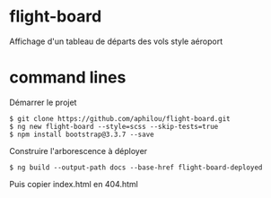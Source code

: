 # flight-board
Affichage d'un tableau de départs des vols style aéroport

# command lines
Démarrer le projet
```
$ git clone https://github.com/aphilou/flight-board.git
$ ng new flight-board --style=scss --skip-tests=true
$ npm install bootstrap@3.3.7 --save
```
Construire l'arborescence à déployer
```
$ ng build --output-path docs --base-href flight-board-deployed
```
Puis copier index.html en 404.html